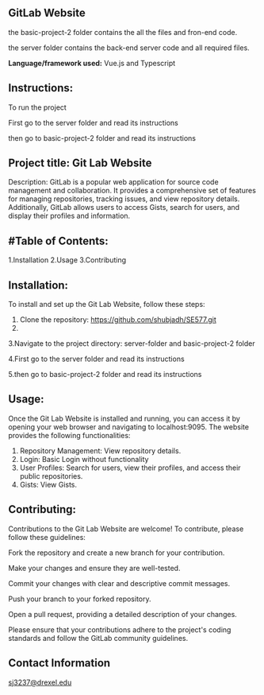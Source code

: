 **GitLab Website**
--------------------------------------------------------------------------------------------------------------------------------------------------------------------------------------------

the basic-project-2 folder contains the all the files and fron-end code.

the server folder contains the back-end server code and all required files.
 
**Language/framework used:** Vue.js and Typescript

**Instructions:**
--------------------------------------------------------------------------------------------------------------------------------------------------------------------------------------------

To run the project

First go to the server folder and read its instructions

then go to basic-project-2 folder and read its instructions


**Project title: Git Lab Website**
--------------------------------------------------------------------------------------------------------------------------------------------------------------------------------------------

Description: GitLab is a popular web application  for source code management and 
      collaboration. It provides a comprehensive set of features for managing 
      repositories, tracking issues, and view repository details. Additionally, 
      GitLab allows users to access Gists, search for users, and display their 
      profiles and information.

#Table of Contents:
--------------------------------------------------------------------------------------------------------------------------------------------------------------------------------------------
1.Installation
2.Usage
3.Contributing

**Installation:**
--------------------------------------------------------------------------------------------------------------------------------------------------------------------------------------------

To install and set up the Git Lab Website, follow these steps:

1. Clone the repository: https://github.com/shubjadh/SE577.git
2. 
3.Navigate to the project directory: server-folder and basic-project-2 folder

4.First go to the server folder and read its instructions

5.then go to basic-project-2 folder and read its instructions

**Usage:**
--------------------------------------------------------------------------------------------------------------------------------------------------------------------------------------------

Once the Git Lab Website is installed and running, you can access it by opening your web browser and navigating to localhost:9095. The website provides the following functionalities:

1. Repository Management:  View repository details.
2. Login: Basic Login without functionality
3. User Profiles: Search for users, view their profiles, and access their public repositories.
4. Gists: View Gists.


**Contributing:**
--------------------------------------------------------------------------------------------------------------------------------------------------------------------------------------------

Contributions to the Git Lab Website are welcome! To contribute, please follow these guidelines:

Fork the repository and create a new branch for your contribution.

Make your changes and ensure they are well-tested.

Commit your changes with clear and descriptive commit messages.

Push your branch to your forked repository.

Open a pull request, providing a detailed description of your changes.

Please ensure that your contributions adhere to the project's coding standards and follow the GitLab community guidelines.

**Contact Information**
--------------------------------------------------------------------------------------------------------------------------------------------------------------------------------------------

sj3237@drexel.edu
